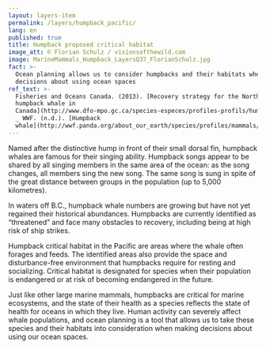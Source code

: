 ```yaml
---
layout: layers-item
permalink: /layers/humpback_pacific/
lang: en
published: true
title: Humpback proposed critical habitat
image_att: © Florian Schulz / visionsofthewild.com
image: MarineMammals_Humpback_LayersQ37_FlorianSchulz.jpg
fact: >-
  Ocean planning allows us to consider humpbacks and their habitats when making
  decisions about using ocean spaces
ref_text: >-
  Fisheries and Oceans Canada. (2013). [Recovery strategy for the North Pacific
  humpback whale in
  Canada](http://www.dfo-mpo.gc.ca/species-especes/profiles-profils/humpbackwhaleNP-rorqualabossePN-eng.html)
  _ WWF. (n.d.). [Humpback
  whale](http://wwf.panda.org/about_our_earth/species/profiles/mammals/whales_dolphins/humpback_whale/)
---
```

Named after the distinctive hump in front of their small dorsal fin, humpback whales are famous for their singing ability. Humpback songs appear to be shared by all singing members in the same area of the ocean: as the song changes, all members sing the new song. The same song is sung in spite of the great distance between groups in the population (up to 5,000 kilometres). 

In waters off B.C., humpback whale numbers are growing but have not yet regained their historical abundances. Humpbacks are currently identified as “threatened” and face many obstacles to recovery, including being at high risk of ship strikes.

Humpback critical habitat in the Pacific are areas where the whale often forages and feeds. The identified areas also provide the space and disturbance-free environment that humpbacks require for resting and socializing. Critical habitat is designated for species when their population is endangered or at risk of becoming endangered in the future. 

Just like other large marine mammals, humpbacks are critical for marine ecosystems, and the state of their health as a species reflects the state of health for oceans in which they live. Human activity can severely affect whale populations, and ocean planning is a tool that allows us to take these species and their habitats into consideration when making decisions about using our ocean spaces.
